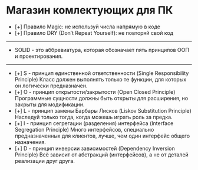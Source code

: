 # Магазин комлектующих для ПК
* [+] Правило Magic: не используй числа напрямую в коде
* [+] Правило DRY (Don’t Repeat Yourself): не повторяй свой код
---
* SOLID - это аббревиатура, которая обозначает пять принципов ООП и проектирования.
---
* [+] S - принцип единственной ответственности (Single Responsibility Principle)
Класс должен выполнять только те функции, для которых он логически предназначен.
* [+] O - принцип открытости/закрытости (Open Closed Principle)
Программные сущности должны быть открыты для расширения, но закрыты для
модификации.
* [+] L - принцип замены Барбары Лисков (Liskov Substitution Principle)
Наследуй только тогда, когда можешь играть роль за предка.
* [+] I - принцип сегрегации (разделения) интерфейса (Interface Segregation Principle)
Много интерфейсов, специально предназначенных для клиентов, лучше, чем один
интерфейс общего назначения.
* [+] D - принцип инверсии зависимостей (Dependency Inversion Principle)
Всё зависит от абстракций (интерфейсов), а не от деталей реализации друг друга.